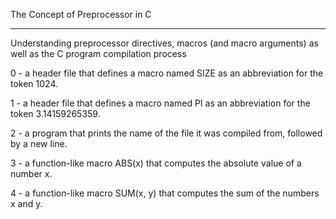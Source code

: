 The Concept of Preprocessor in C

--------------------------------

Understanding preprocessor directives, macros (and macro arguments) as well as the C program compilation process

0 - a header file that defines a macro named SIZE as an abbreviation for the token 1024.

1 - a header file that defines a macro named PI as an abbreviation for the token 3.14159265359.

2 - a program that prints the name of the file it was compiled from, followed by a new line.

3 - a function-like macro ABS(x) that computes the absolute value of a number x.

4 - a function-like macro SUM(x, y) that computes the sum of the numbers x and y.
